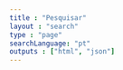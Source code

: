 ```yaml
---
title : "Pesquisar"
layout : "search"
type : "page"
searchLanguage: "pt"
outputs : ["html", "json"]
---
```


